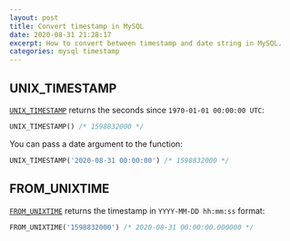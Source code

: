 ```yaml
---
layout: post
title: Convert timestamp in MySQL
date: 2020-08-31 21:28:17
excerpt: How to convert between timestamp and date string in MySQL.
categories: mysql timestamp
---
```


## UNIX_TIMESTAMP

[`UNIX_TIMESTAMP`](https://dev.mysql.com/doc/refman/8.0/en/date-and-time-functions.html#function_unix-timestamp) returns the seconds since `1970-01-01 00:00:00 UTC`:

```sql
UNIX_TIMESTAMP() /* 1598832000 */
```

You can pass a date argument to the function:

```sql
UNIX_TIMESTAMP('2020-08-31 00:00:00') /* 1598832000 */
```

## FROM_UNIXTIME

[`FROM_UNIXTIME`](https://dev.mysql.com/doc/refman/8.0/en/date-and-time-functions.html#function_from-unixtime) returns the timestamp in `YYYY-MM-DD hh:mm:ss` format:

```sql
FROM_UNIXTIME('1598832000') /* 2020-08-31 00:00:00.000000 */
```
